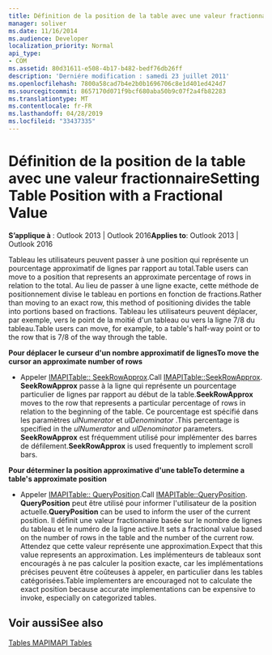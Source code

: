 ```yaml
---
title: Définition de la position de la table avec une valeur fractionnaire
manager: soliver
ms.date: 11/16/2014
ms.audience: Developer
localization_priority: Normal
api_type:
- COM
ms.assetid: 80d31611-e508-4b17-b482-bedf76db26ff
description: 'Derniére modification : samedi 23 juillet 2011'
ms.openlocfilehash: 7800a58cad7b4e2b0b1696706c8e1d401ed424d7
ms.sourcegitcommit: 8657170d071f9bcf680aba50b9c07f2a4fb82283
ms.translationtype: MT
ms.contentlocale: fr-FR
ms.lasthandoff: 04/28/2019
ms.locfileid: "33437335"
---
```

# <a name="setting-table-position-with-a-fractional-value"></a><span data-ttu-id="bfe18-103">Définition de la position de la table avec une valeur fractionnaire</span><span class="sxs-lookup"><span data-stu-id="bfe18-103">Setting Table Position with a Fractional Value</span></span>

  
  
<span data-ttu-id="bfe18-104">**S’applique à** : Outlook 2013 | Outlook 2016</span><span class="sxs-lookup"><span data-stu-id="bfe18-104">**Applies to**: Outlook 2013 | Outlook 2016</span></span> 
  
<span data-ttu-id="bfe18-105">Tableau les utilisateurs peuvent passer à une position qui représente un pourcentage approximatif de lignes par rapport au total.</span><span class="sxs-lookup"><span data-stu-id="bfe18-105">Table users can move to a position that represents an approximate percentage of rows in relation to the total.</span></span> <span data-ttu-id="bfe18-106">Au lieu de passer à une ligne exacte, cette méthode de positionnement divise le tableau en portions en fonction de fractions.</span><span class="sxs-lookup"><span data-stu-id="bfe18-106">Rather than moving to an exact row, this method of positioning divides the table into portions based on fractions.</span></span> <span data-ttu-id="bfe18-107">Tableau les utilisateurs peuvent déplacer, par exemple, vers le point de la moitié d'un tableau ou vers la ligne 7/8 du tableau.</span><span class="sxs-lookup"><span data-stu-id="bfe18-107">Table users can move, for example, to a table's half-way point or to the row that is 7/8 of the way through the table.</span></span> 
  
 <span data-ttu-id="bfe18-108">**Pour déplacer le curseur d'un nombre approximatif de lignes**</span><span class="sxs-lookup"><span data-stu-id="bfe18-108">**To move the cursor an approximate number of rows**</span></span>
  
- <span data-ttu-id="bfe18-109">Appeler [IMAPITable:: SeekRowApprox](imapitable-seekrowapprox.md).</span><span class="sxs-lookup"><span data-stu-id="bfe18-109">Call [IMAPITable::SeekRowApprox](imapitable-seekrowapprox.md).</span></span> <span data-ttu-id="bfe18-110">**SeekRowApprox** passe à la ligne qui représente un pourcentage particulier de lignes par rapport au début de la table.</span><span class="sxs-lookup"><span data-stu-id="bfe18-110">**SeekRowApprox** moves to the row that represents a particular percentage of rows in relation to the beginning of the table.</span></span> <span data-ttu-id="bfe18-111">Ce pourcentage est spécifié dans les paramètres _ulNumerator_ et _ulDenominator_ .</span><span class="sxs-lookup"><span data-stu-id="bfe18-111">This percentage is specified in the  _ulNumerator_ and  _ulDenominator_ parameters.</span></span> <span data-ttu-id="bfe18-112">**SeekRowApprox** est fréquemment utilisé pour implémenter des barres de défilement.</span><span class="sxs-lookup"><span data-stu-id="bfe18-112">**SeekRowApprox** is used frequently to implement scroll bars.</span></span> 
    
 <span data-ttu-id="bfe18-113">**Pour déterminer la position approximative d'une table**</span><span class="sxs-lookup"><span data-stu-id="bfe18-113">**To determine a table's approximate position**</span></span>
  
- <span data-ttu-id="bfe18-114">Appeler [IMAPITable:: QueryPosition](imapitable-queryposition.md).</span><span class="sxs-lookup"><span data-stu-id="bfe18-114">Call [IMAPITable::QueryPosition](imapitable-queryposition.md).</span></span> <span data-ttu-id="bfe18-115">**QueryPosition** peut être utilisé pour informer l'utilisateur de la position actuelle.</span><span class="sxs-lookup"><span data-stu-id="bfe18-115">**QueryPosition** can be used to inform the user of the current position.</span></span> <span data-ttu-id="bfe18-116">Il définit une valeur fractionnaire basée sur le nombre de lignes du tableau et le numéro de la ligne active.</span><span class="sxs-lookup"><span data-stu-id="bfe18-116">It sets a fractional value based on the number of rows in the table and the number of the current row.</span></span> <span data-ttu-id="bfe18-117">Attendez que cette valeur représente une approximation.</span><span class="sxs-lookup"><span data-stu-id="bfe18-117">Expect that this value represents an approximation.</span></span> <span data-ttu-id="bfe18-118">Les implémenteurs de tableaux sont encouragés à ne pas calculer la position exacte, car les implémentations précises peuvent être coûteuses à appeler, en particulier dans les tables catégorisées.</span><span class="sxs-lookup"><span data-stu-id="bfe18-118">Table implementers are encouraged not to calculate the exact position because accurate implementations can be expensive to invoke, especially on categorized tables.</span></span> 
    
## <a name="see-also"></a><span data-ttu-id="bfe18-119">Voir aussi</span><span class="sxs-lookup"><span data-stu-id="bfe18-119">See also</span></span>



[<span data-ttu-id="bfe18-120">Tables MAPI</span><span class="sxs-lookup"><span data-stu-id="bfe18-120">MAPI Tables</span></span>](mapi-tables.md)

